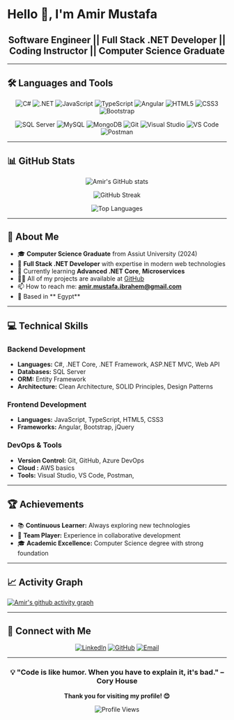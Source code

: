 # Hello 👋, I'm Amir Mustafa

<div align="center">

## Software Engineer || Full Stack .NET Developer ||  Coding Instructor || Computer Science Graduate

</div>

---

## 🛠️ Languages and Tools

<div align="center">

![C#](https://img.shields.io/badge/C%23-239120?style=for-the-badge&logo=c-sharp&logoColor=white)
![.NET](https://img.shields.io/badge/.NET-5C2D91?style=for-the-badge&logo=.net&logoColor=white)
![JavaScript](https://img.shields.io/badge/JavaScript-F7DF1E?style=for-the-badge&logo=javascript&logoColor=black)
![TypeScript](https://img.shields.io/badge/TypeScript-007ACC?style=for-the-badge&logo=typescript&logoColor=white)
![Angular](https://img.shields.io/badge/Angular-DD0031?style=for-the-badge&logo=angular&logoColor=white)
![HTML5](https://img.shields.io/badge/HTML5-E34F26?style=for-the-badge&logo=html5&logoColor=white)
![CSS3](https://img.shields.io/badge/CSS3-1572B6?style=for-the-badge&logo=css3&logoColor=white)
![Bootstrap](https://img.shields.io/badge/Bootstrap-563D7C?style=for-the-badge&logo=bootstrap&logoColor=white)

![SQL Server](https://img.shields.io/badge/Microsoft%20SQL%20Server-CC2927?style=for-the-badge&logo=microsoft%20sql%20server&logoColor=white)
![MySQL](https://img.shields.io/badge/MySQL-00000F?style=for-the-badge&logo=mysql&logoColor=white)
![MongoDB](https://img.shields.io/badge/MongoDB-4EA94B?style=for-the-badge&logo=mongodb&logoColor=white)
![Git](https://img.shields.io/badge/Git-F05032?style=for-the-badge&logo=git&logoColor=white)
![Visual Studio](https://img.shields.io/badge/Visual%20Studio-5C2D91.svg?style=for-the-badge&logo=visual-studio&logoColor=white)
![VS Code](https://img.shields.io/badge/Visual_Studio_Code-0078D4?style=for-the-badge&logo=visual%20studio%20code&logoColor=white)
![Postman](https://img.shields.io/badge/Postman-FF6C37?style=for-the-badge&logo=postman&logoColor=white)

</div>

---

## 📊 GitHub Stats

<div align="center">

![Amir's GitHub stats](https://github-readme-stats.vercel.app/api?username=AmirMostafa99&show_icons=true&theme=radical&hide_border=true&include_all_commits=true&count_private=true)

![GitHub Streak](https://github-readme-streak-stats.herokuapp.com/?user=AmirMostafa99&theme=radical&hide_border=true)

![Top Languages](https://github-readme-stats.vercel.app/api/top-langs/?username=AmirMostafa99&layout=compact&theme=radical&hide_border=true)

</div>

---

## 🚀 About Me

- 🎓 **Computer Science Graduate** from Assiut University (2024)
- 💼 **Full Stack .NET Developer** with expertise in modern web technologies
- 🌱 Currently learning **Advanced .NET Core**, **Microservices**
- 👨‍💻 All of my projects are available at [GitHub](https://github.com/AmirMostafa99)
- 📫 How to reach me: **amir.mustafa.ibrahem@gmail.com**
- 📍 Based in ** Egypt**

---

## 💻 Technical Skills

### Backend Development
- **Languages:** C#, .NET Core, .NET Framework, ASP.NET MVC, Web API
- **Databases:** SQL Server
- **ORM:** Entity Framework
- **Architecture:** Clean Architecture, SOLID Principles, Design Patterns

### Frontend Development
- **Languages:** JavaScript, TypeScript, HTML5, CSS3
- **Frameworks:** Angular, Bootstrap, jQuery

### DevOps & Tools
- **Version Control:** Git, GitHub, Azure DevOps
- **Cloud :** AWS basics
- **Tools:** Visual Studio, VS Code, Postman, 

---

## 🏆 Achievements

- 📚 **Continuous Learner:** Always exploring new technologies
- 🤝 **Team Player:** Experience in collaborative development
- 🎓 **Academic Excellence:** Computer Science degree with strong foundation

---

## 📈 Activity Graph

[![Amir's github activity graph](https://github-readme-activity-graph.vercel.app/graph?username=AmirMostafa99&theme=react-dark&hide_border=true)](https://github.com/AmirMustafa)

---

## 🤝 Connect with Me

<div align="center">

[![LinkedIn](https://img.shields.io/badge/LinkedIn-0077B5?style=for-the-badge&logo=linkedin&logoColor=white)](https://linkedin.com/in/amir-mustafa)
[![GitHub](https://img.shields.io/badge/GitHub-100000?style=for-the-badge&logo=github&logoColor=white)](https://github.com/AmirMustafa)
[![Email](https://img.shields.io/badge/Email-D14836?style=for-the-badge&logo=gmail&logoColor=white)](mailto:amir.mustafa.ibrahem@gmail.com)

</div>

---

<div align="center">

### 💡 "Code is like humor. When you have to explain it, it's bad." – Cory House

**Thank you for visiting my profile! 😊**

![Profile Views](https://komarev.com/ghpvc/?username=AmirMostafa99&color=brightgreen&style=flat-square)

</div>
